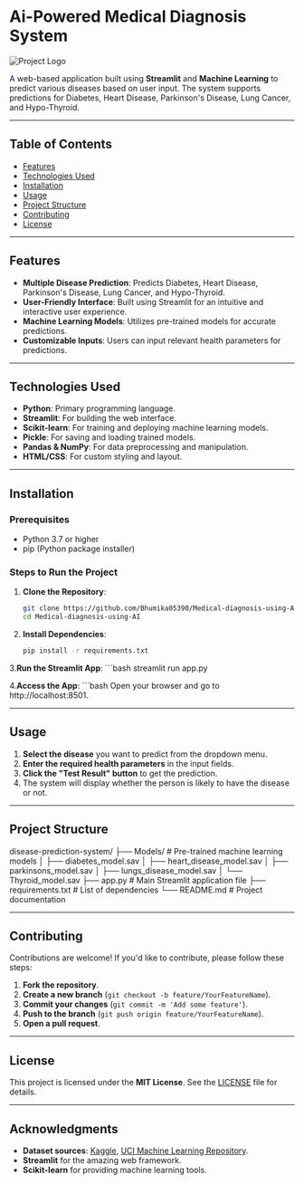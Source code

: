 # Ai-Powered Medical Diagnosis System

![Project Logo](https://www.strategyand.pwc.com/m1/en/strategic-foresight/sector-strategies/healthcare/ai-powered-healthcare-solutions/img01-section1.jpg) <!-- Replace with your logo or image -->

A web-based application built using **Streamlit** and **Machine Learning** to predict various diseases based on user input. The system supports predictions for Diabetes, Heart Disease, Parkinson's Disease, Lung Cancer, and Hypo-Thyroid.

---

## Table of Contents
- [Features](#features)
- [Technologies Used](#technologies-used)
- [Installation](#installation)
- [Usage](#usage)
- [Project Structure](#project-structure)
- [Contributing](#contributing)
- [License](#license)

---

## Features
- **Multiple Disease Prediction**: Predicts Diabetes, Heart Disease, Parkinson's Disease, Lung Cancer, and Hypo-Thyroid.
- **User-Friendly Interface**: Built using Streamlit for an intuitive and interactive user experience.
- **Machine Learning Models**: Utilizes pre-trained models for accurate predictions.
- **Customizable Inputs**: Users can input relevant health parameters for predictions.

---

## Technologies Used
- **Python**: Primary programming language.
- **Streamlit**: For building the web interface.
- **Scikit-learn**: For training and deploying machine learning models.
- **Pickle**: For saving and loading trained models.
- **Pandas & NumPy**: For data preprocessing and manipulation.
- **HTML/CSS**: For custom styling and layout.

---

## Installation

### Prerequisites
- Python 3.7 or higher
- pip (Python package installer)

### Steps to Run the Project
1. **Clone the Repository**:
   ```bash
   git clone https://github.com/Bhumika05390/Medical-diagnosis-using-AI.git
   cd Medical-diagnosis-using-AI
2. **Install Dependencies**:
   ```bash
   pip install -r requirements.txt
3.**Run the Streamlit App**:
    ```bash
    streamlit run app.py

4.**Access the App**:
    ```bash
    Open your browser and go to http://localhost:8501.

---

## Usage
1. **Select the disease** you want to predict from the dropdown menu.
2. **Enter the required health parameters** in the input fields.
3. **Click the "Test Result" button** to get the prediction.
4. The system will display whether the person is likely to have the disease or not.

---

## Project Structure

disease-prediction-system/
├── Models/                     # Pre-trained machine learning models
│   ├── diabetes_model.sav
│   ├── heart_disease_model.sav
│   ├── parkinsons_model.sav
│   ├── lungs_disease_model.sav
│   └── Thyroid_model.sav
├── app.py                      # Main Streamlit application file
├── requirements.txt            # List of dependencies
└── README.md                   # Project documentation

---

## Contributing
Contributions are welcome! If you'd like to contribute, please follow these steps:
1. **Fork the repository**.
2. **Create a new branch** (`git checkout -b feature/YourFeatureName`).
3. **Commit your changes** (`git commit -m 'Add some feature'`).
4. **Push to the branch** (`git push origin feature/YourFeatureName`).
5. **Open a pull request**.

---

## License
This project is licensed under the **MIT License**. See the [LICENSE](LICENSE) file for details.

---

## Acknowledgments
- **Dataset sources**: [Kaggle](https://www.kaggle.com/), [UCI Machine Learning Repository](https://archive.ics.uci.edu/ml/index.php).
- **Streamlit** for the amazing web framework.
- **Scikit-learn** for providing machine learning tools.

